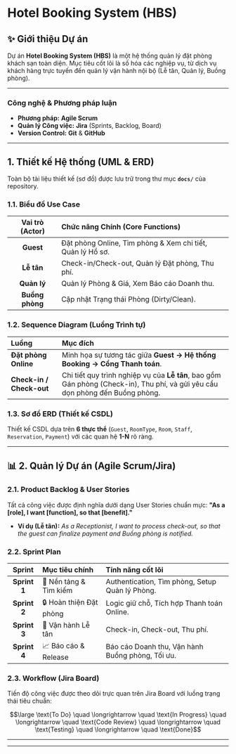 #  Hotel Booking System (HBS)

## ✨ Giới thiệu Dự án

Dự án **Hotel Booking System (HBS)** là một hệ thống quản lý đặt phòng khách sạn toàn diện. Mục tiêu cốt lõi là số hóa các nghiệp vụ, từ dịch vụ khách hàng trực tuyến đến quản lý vận hành nội bộ (Lễ tân, Quản lý, Buồng phòng).

---

###  Công nghệ & Phương pháp luận

* **Phương pháp:** **Agile Scrum**
* **Quản lý Công việc:** **Jira** (Sprints, Backlog, Board)
* **Version Control:** **Git** & **GitHub**

---

##  1. Thiết kế Hệ thống (UML & ERD)

Toàn bộ tài liệu thiết kế (sơ đồ) được lưu trữ trong thư mục **`docs/`** của repository.

### 1.1. Biểu đồ Use Case

| Vai trò (Actor) | Chức năng Chính (Core Functions) |
| :---: | :--- |
| **Guest** | Đặt phòng Online, Tìm phòng & Xem chi tiết, Quản lý Hồ sơ. |
| **Lễ tân** | Check-in/Check-out, Quản lý Đặt phòng, Thu phí. |
| **Quản lý** | Quản lý Phòng & Giá, Xem Báo cáo Doanh thu. |
| **Buồng phòng** | Cập nhật Trạng thái Phòng (Dirty/Clean). |

### 1.2. Sequence Diagram (Luồng Trình tự)

| Luồng | Mục đích |
| :--- | :--- |
| **Đặt phòng Online** | Minh họa sự tương tác giữa **Guest $\to$ Hệ thống Booking $\to$ Cổng Thanh toán**. |
| **Check-in / Check-out** | Chi tiết quy trình nghiệp vụ của **Lễ tân**, bao gồm Gán phòng (Check-in), Thu phí, và gửi yêu cầu dọn phòng đến Buồng phòng. |

### 1.3. Sơ đồ ERD (Thiết kế CSDL)

Thiết kế CSDL dựa trên **6 thực thể** (`Guest`, `RoomType`, `Room`, `Staff`, `Reservation`, `Payment`) với các quan hệ **1-N** rõ ràng.

---

## 📊 2. Quản lý Dự án (Agile Scrum/Jira)

### 2.1. Product Backlog & User Stories

Tất cả công việc được định nghĩa dưới dạng User Stories chuẩn mực: **"As a [role], I want [function], so that [benefit]."**

* **Ví dụ (Lễ tân):** *As a Receptionist, I want to process check-out, so that the guest can finalize payment and Buồng phòng is notified.*

### 2.2. Sprint Plan

| Sprint | Mục tiêu chính | Tính năng cốt lõi |
| :---: | :--- | :--- |
| **Sprint 1** | 🔑 Nền tảng & Tìm kiếm | Authentication, Tìm phòng, Setup Quản lý Phòng. |
| **Sprint 2** | 🔒 Hoàn thiện Đặt phòng | Logic giữ chỗ, Tích hợp Thanh toán Online. |
| **Sprint 3** | 🚪 Vận hành Lễ tân | Check-in, Check-out, Thu phí. |
| **Sprint 4** | 📈 Báo cáo & Release | Báo cáo Doanh thu, Vận hành Buồng phòng, Tối ưu. |

### 2.3. Workflow (Jira Board)

Tiến độ công việc được theo dõi trực quan trên Jira Board với luồng trạng thái tiêu chuẩn:

$$\large \text{To Do} \quad \longrightarrow \quad \text{In Progress} \quad \longrightarrow \quad \text{Code Review} \quad \longrightarrow \quad \text{Testing} \quad \longrightarrow \quad \text{Done}$$

---

---

